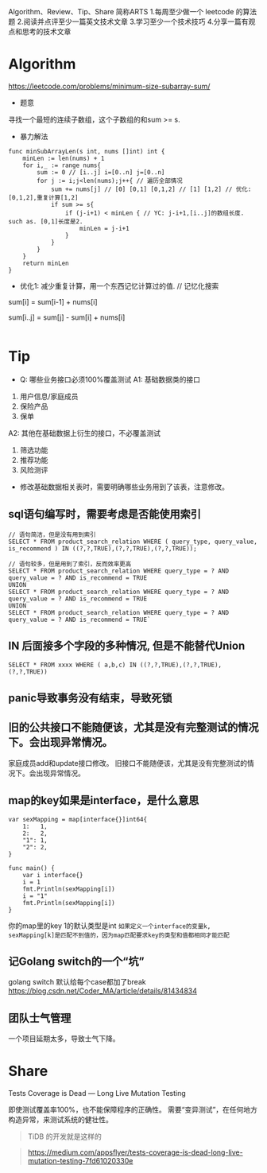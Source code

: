 Algorithm、Review、Tip、Share 简称ARTS
1.每周至少做一个 leetcode 的算法题 2.阅读并点评至少一篇英文技术文章 3.学习至少一个技术技巧 4.分享一篇有观点和思考的技术文章


# Algorithm

https://leetcode.com/problems/minimum-size-subarray-sum/

* 题意

寻找一个最短的连续子数组，这个子数组的和sum >= s.

* 暴力解法

```
func minSubArrayLen(s int, nums []int) int {
    minLen := len(nums) + 1
    for i,_ := range nums{
        sum := 0 // [i..j] i=[0..n] j=[0..n]
        for j := i;j<len(nums);j++{ // 遍历全部情况
            sum += nums[j] // [0] [0,1] [0,1,2] // [1] [1,2] // 优化: [0,1,2],重复计算[1,2] 
            if sum >= s{
                if (j-i+1) < minLen { // YC: j-i+1,[i..j]的数组长度. such as. [0,1]长度是2.
                    minLen = j-i+1
                }
            }
        }
    }
    return minLen
}
```

* 优化1: 减少重复计算，用一个东西记忆计算过的值. // 记忆化搜索

sum[i] = sum[i-1] + nums[i]

sum[i..j] = sum[j] - sum[i] + nums[i]

```
```


# Tip

* Q: 哪些业务接口必须100%覆盖测试
A1: 基础数据类的接口
1. 用户信息/家庭成员
2. 保险产品
3. 保单

A2: 其他在基础数据上衍生的接口，不必覆盖测试
1. 筛选功能
2. 推荐功能
3. 风险测评

* 修改基础数据相关表时，需要明确哪些业务用到了该表，注意修改。

## sql语句编写时，需要考虑是否能使用索引

```
// 语句简洁，但是没有用到索引
SELECT * FROM product_search_relation WHERE ( query_type, query_value, is_recommend ) IN ((?,?,TRUE),(?,?,TRUE),(?,?,TRUE));

// 语句较多，但是用到了索引，反而效率更高
SELECT * FROM product_search_relation WHERE query_type = ? AND query_value = ? AND is_recommend = TRUE
UNION
SELECT * FROM product_search_relation WHERE query_type = ? AND query_value = ? AND is_recommend = TRUE
UNION
SELECT * FROM product_search_relation WHERE query_type = ? AND query_value = ? AND is_recommend = TRUE`
```

## IN 后面接多个字段的多种情况, 但是不能替代Union

```
SELECT * FROM xxxx WHERE ( a,b,c) IN ((?,?,TRUE),(?,?,TRUE),(?,?,TRUE))
```

## panic导致事务没有结束，导致死锁

## 旧的公共接口不能随便该，尤其是没有完整测试的情况下。会出现异常情况。
家庭成员add和update接口修改。
旧接口不能随便该，尤其是没有完整测试的情况下。会出现异常情况。

## map的key如果是interface，是什么意思

```
var sexMapping = map[interface{}]int64{
	1:   1,
	2:   2,
	"1": 1,
	"2": 2,
}

func main() {
	var i interface{}
	i = 1
	fmt.Println(sexMapping[i])
	i = "1"
	fmt.Println(sexMapping[i])
}

```

你的map里的key 1的默认类型是int
`如果定义一个interface的变量k, sexMapping[k]是匹配不到值的，因为map匹配要求key的类型和值都相同才能匹配`

## 记Golang switch的一个“坑”
golang  switch 默认给每个case都加了break
https://blog.csdn.net/Coder_MA/article/details/81434834


## 团队士气管理

一个项目延期太多，导致士气下降。


# Share

Tests Coverage is Dead — Long Live Mutation Testing

即使测试覆盖率100%，也不能保障程序的正确性。
需要“变异测试”，在任何地方构造异常，来测试系统的健壮性。

> TiDB 的开发就是这样的

> https://medium.com/appsflyer/tests-coverage-is-dead-long-live-mutation-testing-7fd61020330e


